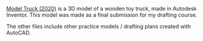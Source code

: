  <a href="https://sketchfab.com/3d-models/drafting-truck-model-2c6aca9e803a4d27a049b20dbdf3cb68?utm_medium=embed&utm_source=website&utm_campaign=share-popup" target="_blank">Model Truck (2020)</a> is a 3D model of a wooden toy truck, made in Autodesk Inventor. This model was made as a final submission for my drafting course.

The other files include other practice models / drafting plans created with AutoCAD.
